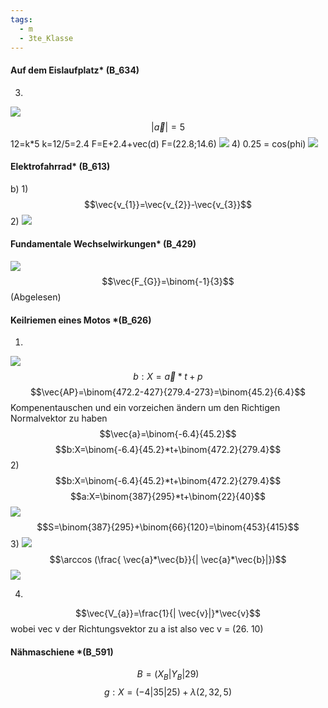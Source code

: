 ```yaml
---
tags:
  - m
  - 3te_Klasse
---
```

#### Auf dem Eislaufplatz* (B_634)
3)
![](https://i.imgur.com/mxT2eZW.png)
$$|\vec{a}|=5$$
12=k\*5
k=12/5=2.4
F=E+2.4+vec(d)
F=(22.8;14.6)
![](https://i.imgur.com/2ZAeg2A.png)
4)
0.25 = cos(phi)
![](https://i.imgur.com/tNLJrur.png)

#### Elektrofahrrad* (B_613)

b)
1)
$$\vec{v_{1}}=\vec{v_{2}}-\vec{v_{3}}$$
2)
![](https://i.imgur.com/zDGDvb0.png)

#### Fundamentale Wechselwirkungen* (B_429)
![](Vektoren%20Srdp%2027-01-2025-08.excalidraw.svg)
$$\vec{F_{G}}=\binom{-1}{3}$$(Abgelesen)

#### Keilriemen eines Motos \*(B_626)

1)
![](Vektoren%20Srdp%2010-02-2025-53.excalidraw.svg)
$$b:X=\vec{a}*t+p$$
$$\vec{AP}=\binom{472.2-427}{279.4-273}=\binom{45.2}{6.4}$$
Kompenentauschen und ein vorzeichen ändern um den Richtigen Normalvektor zu haben
$$\vec{a}=\binom{-6.4}{45.2}$$
$$b:X=\binom{-6.4}{45.2}*t+\binom{472.2}{279.4}$$
2)
$$b:X=\binom{-6.4}{45.2}*t+\binom{472.2}{279.4}$$
$$a:X=\binom{387}{295}*t+\binom{22}{40}$$
![](https://i.imgur.com/wlfAm6W.png)
$$S=\binom{387}{295}+\binom{66}{120}=\binom{453}{415}$$
3)
![](Vektoren%20Srdp%2010-02-2025-10.excalidraw.svg)
$$\arccos (\frac{ \vec{a}*\vec{b}}{| \vec{a}*\vec{b}|})$$
![](https://i.imgur.com/vZNy28W.png)

4)
$$\vec{V_{a}}=\frac{1}{| \vec{v}|}*\vec{v}$$
wobei vec v der Richtungsvektor zu a ist also vec v = (26. 10)
#### Nähmaschiene \*(B_591)

$$B=(X_{B}|Y_{B}|29)$$
$$g:X=(-4|35|25)+\lambda (2,32,5)$$